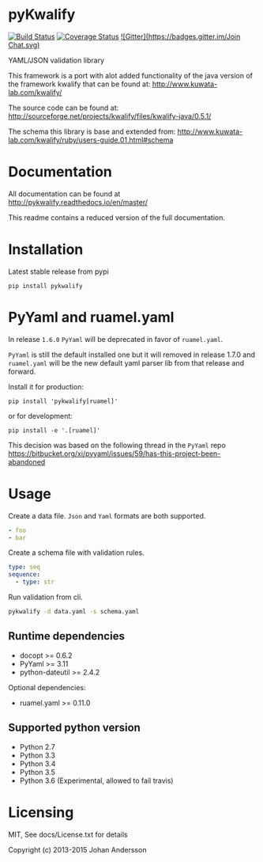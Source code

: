 # pyKwalify

[![Build Status](https://travis-ci.org/Grokzen/pykwalify.svg?branch=master)](https://travis-ci.org/Grokzen/pykwalify) [![Coverage Status](https://coveralls.io/repos/Grokzen/pykwalify/badge.png?branch=master)](https://coveralls.io/r/Grokzen/pykwalify)  [![Gitter](https://badges.gitter.im/Join Chat.svg)](https://gitter.im/Grokzen/pykwalify?utm_source=badge&utm_medium=badge&utm_campaign=pr-badge&utm_content=badge)


YAML/JSON validation library

This framework is a port with alot added functionality of the java version of the framework kwalify that can be found at: http://www.kuwata-lab.com/kwalify/

The source code can be found at: http://sourceforge.net/projects/kwalify/files/kwalify-java/0.5.1/

The schema this library is base and extended from: http://www.kuwata-lab.com/kwalify/ruby/users-guide.01.html#schema



# Documentation

All documentation can be found at http://pykwalify.readthedocs.io/en/master/

This readme contains a reduced version of the full documentation.



# Installation

Latest stable release from pypi

```
pip install pykwalify
```


# PyYaml and ruamel.yaml

In release `1.6.0` `PyYaml` will be deprecated in favor of `ruamel.yaml`.

`PyYaml` is still the default installed one but it will removed in release 1.7.0 and `ruamel.yaml` will be the new default yaml parser lib from that release and forward.

Install it for production:

```
pip install 'pykwalify[ruamel]'
```

or for development:

```
pip install -e '.[ruamel]'
```

This decision was based on the following thread in the `PyYaml` repo https://bitbucket.org/xi/pyyaml/issues/59/has-this-project-been-abandoned



# Usage

Create a data file. `Json` and `Yaml` formats are both supported.

```yaml
- foo
- bar
```

Create a schema file with validation rules.

```yaml
type: seq
sequence:
  - type: str
```

Run validation from cli.

```bash
pykwalify -d data.yaml -s schema.yaml
```



## Runtime dependencies

 - docopt >= 0.6.2
 - PyYaml >= 3.11
 - python-dateutil >= 2.4.2

Optional dependencies:

 - ruamel.yaml >= 0.11.0


## Supported python version

 - Python 2.7
 - Python 3.3
 - Python 3.4
 - Python 3.5
 - Python 3.6 (Experimental, allowed to fail travis)



# Licensing

MIT, See docs/License.txt for details

Copyright (c) 2013-2015 Johan Andersson
